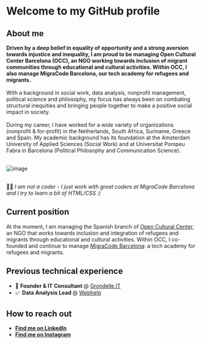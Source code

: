 <H1>Welcome to my GitHub profile</H1>
<h2>About me</h2>
<b>Driven by a deep belief in equality of opportunity and a strong aversion towards injustice and inequality, I am proud to be managing Open Cultural Center Barcelona (OCC), an NGO working towards inclusion of migrant communities through educational and cultural activities. Within OCC, I also manage MigraCode Barcelona, our tech academy for refugees and migrants.</b>
</br></br>
With a background in social work, data analysis, nonprofit management, political science and philosophy, my focus has always been on combating structural inequities and bringing people together to make a positive social impact in society.
</br></br>
During my career, I have worked for a wide variety of organizations (nonprofit & for-profit) in the Netherlands, South Africa, Suriname, Greece and Spain. My academic background has its foundation at the Amsterdam University of Applied Sciences (Social Work) and at Universitat Pompeu Fabra in Barcelona (Political Philosophy and Communication Science).
</br></br>

![image](https://user-images.githubusercontent.com/55046525/141202193-f7077a85-8521-4421-a7f1-cfae5a729fb6.png)

</br>
👨‍💻 <i>  I am not a coder - I just work with great coders at MigraCode Barcelona and I try to learn a bit of HTML/CSS :) </i>
</br>

<h2>Current position</h2>
<p>At the moment, I am managing the Spanish branch of <a href="https://www.openculturalcenter.com" target="blank">Open Cultural Center</a>, an NGO that works towards inclusion and integration of refugees and migrants through educational and cultural activities. Within OCC, I co-founded and continue to manage <a href="https://www.migracode.openculturalcenter.org" target="blank">MigraCode Barcelona</a>: a tech academy for refugees and migrants.</p>

<h2>Previous technical experience</h2>
<ul>
  <li>💼 <b>Founder & IT Consultant </b> @ <a href="https://www.grondelle-it.com" target="blank">Grondelle IT</a></li>
  <li>📈 <b>Data Analysis Lead </b> @ <a href="https://www.webhelp.com" target="blank">Webhelp</a></li>
</ul>

<h2>How to reach out</h2>
<ul>
  <li><b><a href="https://www.linkedin.com/in/vincentvangrondelle/" target="blank">Find me on LinkedIn</a></b></li>
  <li><b><a href="https://www.instagram.com/vincycling/?hl=en" target="blank">Find me on Instagram</a></b></li>
</ul>
